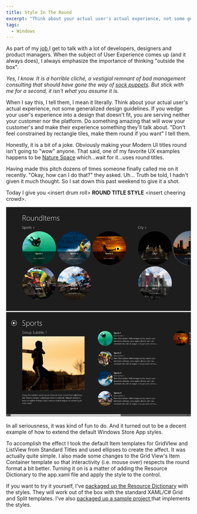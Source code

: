 ```yaml
---
title: Style In The Round
excerpt: "Think about your actual user's actual experience, not some generalized design guidelines. If you wedge your user's experience into a design that doesn't fit, you are serving neither your customer nor the platform. Do something amazing that will wow your customer's and make their experience something they'll talk about. Make something ROUND!"
tags:
  - Windows
---
```

As part of my <a href="http://massivescale.azurewebsites.net/about/" target="_blank">job </a>I get to talk with a lot of developers, designers and product managers. When the subject of User Experience comes up (and it always does), I always emphasize the importance of thinking "outside the box".

<em>Yes, I know. It is a horrible cliché, a vestigial remnant of bad management consulting that should have gone the way of <a href="http://siliconangle.com/files/2011/03/pets-dot-com1-300x300.jpg" target="_blank">sock puppets</a>. But stick with me for a second, it isn't what you assume it is.
</em>

When I say this, I tell them, I mean it literally. Think about your actual user's actual experience, not some generalized design guidelines. If you wedge your user's experience into a design that doesn't fit, you are serving neither your customer nor the platform. Do something amazing that will wow your customer's and make their experience something they'll talk about. "Don't feel constrained by rectangle tiles, make them round if you want" I tell them.

Honestly, it is a bit of a joke. Obviously making your Modern UI titles round isn't going to "wow" anyone. That said, one of my favorite UX examples happens to be <a href="http://apps.microsoft.com/windows/en-us/app/naturespace-relax-meditate/5705b6e7-6912-42b3-9267-e79243931ee1/m/ROW" target="_blank">Nature Space</a> which…wait for it…uses round titles.

Having made this pitch dozens of times someone finally called me on it recently. "Okay, how can I do that?" they asked. Uh… Truth be told, I hadn't given it much thought. So I sat down this past weekend to give it a shot.

Today I give you &lt;insert drum roll&gt; <strong>ROUND TITLE STYLE</strong> &lt;insert cheering crowd&gt;.

<img alt="" src="/assets/wp/2013/03/031313_1546_OutsidetheB1.png" />

<img alt="" src="/assets/wp/2013/03/031313_1546_OutsidetheB2.png" />

In all seriousness, it was kind of fun to do. And it turned out to be a decent example of how to extend the default Windows Store App styles.

To accomplish the effect I took the default Item templates for GridVIew and ListView from Standard Titles and used ellipses to create the affect. It was actually quite simple. I also made some changes to the Grid View's Item Container template so that interactivity (i.e. mouse over) respects the round format a bit better. Turning it on is a matter of adding the Resource Dictionary to the app.xaml file and apply the style to the control.

If you want to try it yourself, I've <a href="/assets/wp/2013/03/RoundItemStyles.zip" target="_blank">packaged up the Resource Dictionary</a> with the styles. They will work out of the box with the standard XAML/C# Grid and Split templates. I've also <a href="/assets/wp/2013/03/RoundItemsProject.zip" target="_blank">packaged up a sample project </a>that implements the styles.